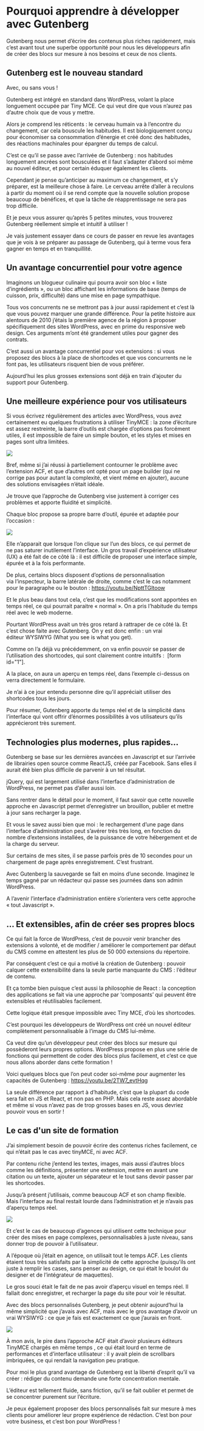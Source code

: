# Pourquoi apprendre à développer avec Gutenberg

Gutenberg nous permet d’écrire des contenus plus riches rapidement, mais c’est avant tout une superbe opportunité pour nous les développeurs afin de créer des blocs sur mesure à nos besoins et ceux de nos clients.

## Gutenberg est le nouveau standard

Avec, ou sans vous !

Gutenberg est intégré en standard dans WordPress, volant la place longuement occupée par Tiny MCE. Ce qui veut dire que vous n’aurez pas d’autre choix que de vous y mettre.

Alors je comprend les réticents : le cerveau humain va à l’encontre du changement, car cela bouscule les habitudes. Il est biologiquement conçu pour économiser sa consommation d’énergie et créé donc des habitudes, des réactions machinales pour épargner du temps de calcul.

C’est ce qu’il se passe avec l’arrivée de Gutenberg : nos habitudes longuement ancrées sont bousculées et il faut s’adapter d’abord soi même au nouvel éditeur, et pour certain éduquer également les clients.

Cependant je pense qu’anticiper au maximum ce changement, et s’y préparer, est la meilleure chose à faire. Le cerveau arrête d’aller à reculons à partir du moment où il se rend compte que la nouvelle solution propose beaucoup de bénéfices, et que la tâche de réapprentissage ne sera pas trop difficile.

Et je peux vous assurer qu’après 5 petites minutes, vous trouverez Gutenberg réellement simple et intuitif à utiliser !

Je vais justement essayer dans ce cours de passer en revue les avantages que je vois à se préparer au passage de Gutenberg, qui à terme vous fera gagner en temps et en tranquillité.

## Un avantage concurrentiel pour votre agence

Imaginons un blogueur culinaire qui pourra avoir son bloc « liste d’ingrédients », ou un bloc affichant les informations de base (temps de cuisson, prix, difficulté) dans une mise en page sympathique.

Tous vos concurrents ne se mettront pas à jour aussi rapidement et c’est là que vous pouvez marquer une grande différence. Pour la petite histoire aux alentours de 2010 j’étais la première agence de la région à proposer spécifiquement des sites WordPress, avec en prime du responsive web design. Ces arguments m’ont été grandement utiles pour gagner des contrats.

C’est aussi un avantage concurrentiel pour vos extensions : si vous proposez des blocs à la place de shortcodes et que vos concurrents ne le font pas, les utilisateurs risquent bien de vous préférer.

Aujourd’hui les plus grosses extensions sont déjà en train d’ajouter du support pour Gutenberg.

## Une meilleure expérience pour vos utilisateurs

Si vous écrivez régulièrement des articles avec WordPress, vous avez certainement eu quelques frustrations à utiliser TinyMCE : la zone d’écriture est assez restreinte, la barre d’outils est chargée d’options pas forcément utiles, il est impossible de faire un simple bouton, et les styles et mises en pages sont ultra limitées.

![](https://capitainewp.io/wp-content/uploads/2018/02/tiny-mce-toolbar.jpg)

Bref, même si j’ai réussi à partiellement contourner le problème avec l’extension ACF, et que d’autres ont opté pour un page builder (qui ne corrige pas pour autant la complexité, et vient même en ajouter), aucune des solutions envisagées n’était idéale.

Je trouve que l’approche de Gutenberg vise justement à corriger ces problèmes et apporte fluidité et simplicité.

Chaque bloc propose sa propre barre d’outil, épurée et adaptée pour l’occasion :

![](https://capitainewp.io/wp-content/uploads/2018/02/toolbar-gutenberg.jpg)

Elle n’apparait que lorsque l’on clique sur l’un des blocs, ce qui permet de ne pas saturer inutilement l’interface. Un gros travail d’expérience utilisateur (UX) a été fait de ce côté là : il est difficile de proposer une interface simple, épurée et à la fois performante.

De plus, certains blocs disposent d’options de personnalisation via l’inspecteur, la barre latérale de droite, comme c’est le cas notamment pour le paragraphe ou le bouton : <https://youtu.be/NpttTGltoow>

Et le plus beau dans tout cela, c’est que les modifications sont apportées en temps réel, ce qui pourrait paraitre « normal ». On a pris l’habitude du temps réel avec le web moderne.

Pourtant WordPress avait un très gros retard à rattraper de ce côté là. Et c’est chose faite avec Gutenberg. On y est donc enfin : un vrai éditeur WYSIWYG (What you see is what you get).

Comme on l’a déjà vu précédemment, on va enfin pouvoir se passer de l’utilisation des shortcodes, qui sont clairement contre intuitifs :  [form id="1"].

A la place, on aura un aperçu en temps réel, dans l’exemple ci-dessus on verra directement le formulaire.

Je n’ai à ce jour entendu personne dire qu’il appréciait utiliser des shortcodes tous les jours.

Pour résumer, Gutenberg apporte du temps réel et de la simplicité dans l’interface qui vont offrir d’énormes possibilités à vos utilisateurs qu’ils apprécieront très surement.

## Technologies plus modernes, plus rapides…

Gutenberg se base sur les dernières avancées en Javascript et sur l’arrivée de librairies open source comme ReactJS, créée par Facebook. Sans elles il aurait été bien plus difficile de parvenir à un tel résultat.

jQuery, qui est largement utilisé dans l’interface d’administration de WordPress, ne permet pas d’aller aussi loin.

Sans rentrer dans le détail pour le moment, il faut savoir que cette nouvelle approche en Javascript permet d’enregistrer un brouillon, publier et mettre à jour sans recharger la page.

Et vous le savez aussi bien que moi : le rechargement d’une page dans l’interface d’administration peut s’avérer très très long, en fonction du nombre d’extensions installées, de la puissance de votre hébergement et de la charge du serveur.

Sur certains de mes sites, il se passe parfois près de 10 secondes pour un chargement de page après enregistrement. C’est frustrant.

Avec Gutenberg la sauvegarde se fait en moins d’une seconde. Imaginez le temps gagné par un rédacteur qui passe ses journées dans son admin WordPress.

A l’avenir l’interface d’administration entière s’orientera vers cette approche « tout Javascript ».

## … Et extensibles, afin de créer ses propres blocs

Ce qui fait la force de WordPress, c’est de pouvoir venir brancher des extensions à volonté, et de modifier / améliorer le comportement par défaut du CMS comme en attestent les plus de 50 000 extensions du répertoire.

Par conséquent c’est ce qui a motivé la création de Gutenberg : pouvoir calquer cette extensibilité dans la seule partie manquante du CMS : l’éditeur de contenu.

Et ça tombe bien puisque c’est aussi la philosophie de React : la conception des applications se fait via une approche par ‘composants’ qui peuvent être extensibles et réutilisables facilement.

Cette logique était presque impossible avec Tiny MCE, d’où les shortcodes.

C’est pourquoi les développeurs de WordPress ont créé un nouvel éditeur complètement personnalisable à l’image du CMS lui-même.

Ca veut dire qu’un développeur peut créer des blocs sur mesure qui possèderont leurs propres options. WordPress propose en plus une série de fonctions qui permettent de coder des blocs plus facilement, et c’est ce que nous allons aborder dans cette formation !

Voici quelques blocs que l’on peut coder soi-même pour augmenter les capacités de Gutenberg : <https://youtu.be/2TW7_evtHqg>

La seule différence par rapport à d’habitude, c’est que la plupart du code sera fait en JS et React, et non pas en PHP. Mais cela reste assez abordable et même si vous n’avez pas de trop grosses bases en JS, vous devriez pouvoir vous en sortir !

## Le cas d'un site de formation

J’ai simplement besoin de pouvoir écrire des contenus riches facilement, ce qui n’était pas le cas avec tinyMCE, ni avec ACF.

Par contenu riche j’entend les textes, images, mais aussi d’autres blocs comme les définitions, présenter une extension, mettre en avant une citation ou un texte, ajouter un séparateur et le tout sans devoir passer par les shortcodes.

Jusqu’à présent j’utilisais, comme beaucoup ACF et son champ flexible. Mais l’interface au final restait lourde dans l’administration et je n’avais pas d’aperçu temps réel.

![](https://capitainewp.io/wp-content/uploads/2018/02/acf-flexible.jpg)

Et c’est le cas de beaucoup d’agences qui utilisent cette technique pour créer des mises en page complexes, personnalisables à juste niveau, sans donner trop de pouvoir à l’utilisateur.

A l’époque où j’était en agence, on utilisait tout le temps ACF. Les clients étaient tous très satisfaits par la simplicité de cette approche (puisqu’ils ont juste à remplir les cases, sans penser au design, ce qui était le boulot du designer et de l’intégrateur de maquettes).

Le gros souci était le fait de ne pas avoir d’aperçu visuel en temps réel. Il fallait donc enregistrer, et recharger la page du site pour voir le résultat.

Avec des blocs personnalisés Gutenberg, je peut obtenir aujourd’hui la même simplicité que j’avais avec ACF, mais avec le gros avantage d’avoir un vrai WYSIWYG : ce que je fais est exactement ce que j’aurais en front.

![](https://capitainewp.io/wp-content/uploads/2018/02/capitaine-gutenberg.jpg)

À mon avis, le pire dans l’approche ACF était d’avoir plusieurs éditeurs TinyMCE chargés en même temps , ce qui était lourd en terme de performances et d’interface utilisateur : il y avait plein de scrollbars imbriquées, ce qui rendait la navigation peu pratique.

Pour moi le plus grand avantage de Gutenberg est la liberté d’esprit qu’il va créer : rédiger du contenu demande une forte concentration mentale.

L’éditeur est tellement fluide, sans friction, qu’il se fait oublier et permet de se concentrer purement sur l’écriture.

Je peux également proposer des blocs personnalisés fait sur mesure à mes clients pour améliorer leur propre expérience de rédaction. C’est bon pour votre business, et c’est bon pour WordPress !
